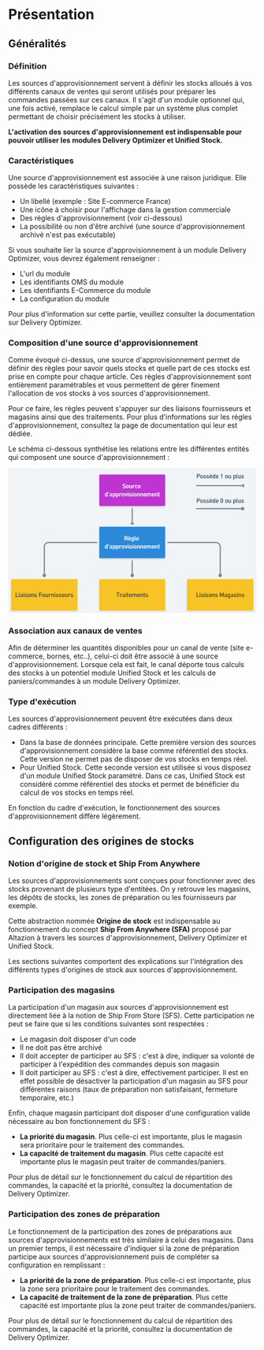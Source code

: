 # Présentation

## Généralités

### Définition

Les sources d'approvisionnement servent à définir les stocks alloués à vos différents canaux de ventes qui seront utilisés pour préparer les commandes passées sur ces canaux.
Il s'agit d'un module optionnel qui, une fois activé, remplace le calcul simple par un système plus complet permettant de choisir précisément les stocks à utiliser.

__L'activation des sources d'approvisionnement est indispensable pour pouvoir utiliser les modules Delivery Optimizer et Unified Stock.__

### Caractéristiques

Une source d'approvisionnement est associée à une raison juridique. Elle possède les caractéristiques suivantes :
- Un libellé (exemple : Site E-commerce France)
- Une icône à choisir pour l'affichage dans la gestion commerciale
- Des règles d'approvisionnement (voir ci-dessous)
- La possibilité ou non d'être archivé (une source d'approvisionnement archivé n'est pas exécutable)

Si vous souhaite lier la source d'approvisionnement à un module Delivery Optimizer, vous devrez également renseigner :
- L'url du module
- Les identifiants OMS du module
- Les identifiants E-Commerce du module
- La configuration du module

Pour plus d'information sur cette partie, veuillez consulter la documentation sur Delivery Optimizer.

### Composition d'une source d'approvisionnement

Comme évoqué ci-dessus, une source d'approvisionnement permet de définir des règles pour savoir quels stocks et quelle part de ces stocks est prise en compte pour chaque article. Ces règles d'approvisionnement sont entièrement paramétrables et vous permettent de gérer finement l'allocation de vos stocks à vos sources d'approvisionnement.

Pour ce faire, les règles peuvent s'appuyer sur des liaisons fournisseurs et magasins ainsi que des traitements. Pour plus d'informations sur les règles d'approvisionnement, consultez la page de documentation qui leur est dédiée.

Le schéma ci-dessous synthétise les relations entre les différentes entités qui composent une source d'approvisionnement :

![Composition d'une source d'appro](img/CompositionSourceAppro.png)

### Association aux canaux de ventes

Afin de déterminer les quantités disponibles pour un canal de vente (site e-commerce, bornes, etc..), celui-ci doit être associé à une source d'approvisionnement. Lorsque cela est fait, le canal déporte tous calculs des stocks à un potentiel module Unified Stock et les calculs de paniers/commandes à un module Delivery Optimizer.

### Type d'exécution

Les sources d'approvisionnement peuvent être exécutées dans deux cadres différents :
- Dans la base de données principale. Cette première version des sources d'approvisionnement considère la base comme référentiel des stocks. Cette version ne permet pas de disposer de vos stocks en temps réel.
- Pour Unified Stock. Cette seconde version est utilisée si vous disposez d'un module Unified Stock paramétré. Dans ce cas, Unified Stock est considéré comme référentiel des stocks et permet de bénéficier du calcul de vos stocks en temps réel.

En fonction du cadre d'exécution, le fonctionnement des sources d'approvisionnement diffère légèrement.

## Configuration des origines de stocks

### Notion d'origine de stock et Ship From Anywhere

Les sources d'approvisionnements sont conçues pour fonctionner avec des stocks provenant de plusieurs type d'entitées. On y retrouve les magasins, les dépôts de stocks, les zones de préparation ou les fournisseurs par exemple.

Cette abstraction nommée __Origine de stock__ est indispensable au fonctionnement du concept __Ship From Anywhere (SFA)__ proposé par Altazion à travers les sources d'approvisionnement, Delivery Optimizer et Unified Stock.

Les sections suivantes comportent des explications sur l'intégration des différents types d'origines de stock aux sources d'approvisionnement.

### Participation des magasins

La participation d'un magasin aux sources d'approvisionnement est directement liée à la notion de Ship From Store (SFS). Cette participation ne peut se faire que si les conditions suivantes sont respectées :
- Le magasin doit disposer d'un code
- Il ne doit pas être archivé
- Il doit accepter de participer au SFS : c'est à dire, indiquer sa volonté de participer à l'expédition des commandes depuis son magasin
- Il doit participer au SFS : c'est à dire, effectivement participer. Il est en effet possible de désactiver la participation d'un magasin au SFS pour différentes raisons (taux de préparation non satisfaisant, fermeture temporaire, etc.)

Enfin, chaque magasin participant doit disposer d'une configuration valide nécessaire au bon fonctionnement du SFS :

- __La priorité du magasin__. Plus celle-ci est importante, plus le magasin sera prioritaire pour le traitement des commandes.
- __La capacité de traitement du magasin__. Plus cette capacité est importante plus le magasin peut traiter de commandes/paniers.

Pour plus de détail sur le fonctionnement du calcul de répartition des commandes, la capacité et la priorité, consultez la documentation de Delivery Optimizer.

### Participation des zones de préparation

Le fonctionnement de la participation des zones de préparations aux sources d'approvisionnements est très similaire à celui des magasins. Dans un premier temps, il est nécessaire d'indiquer si la zone de préparation participe aux sources d'approvisionnement puis de compléter sa configuration en remplissant :
- __La priorité de la zone de préparation__. Plus celle-ci est importante, plus la zone sera prioritaire pour le traitement des commandes.
- __La capacité de traitement de la zone de préparation__. Plus cette capacité est importante plus la zone peut traiter de commandes/paniers.

Pour plus de détail sur le fonctionnement du calcul de répartition des commandes, la capacité et la priorité, consultez la documentation de Delivery Optimizer.